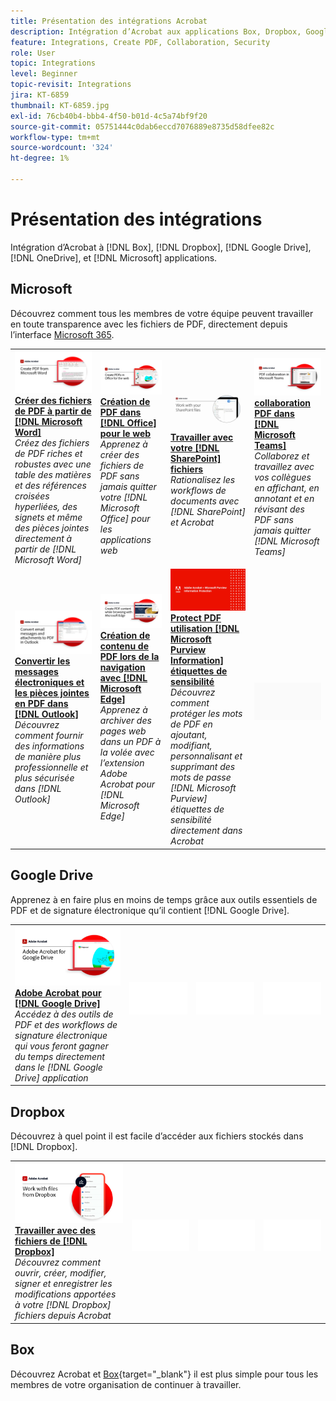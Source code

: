 ```yaml
---
title: Présentation des intégrations Acrobat
description: Intégration d’Acrobat aux applications Box, Dropbox, Google Drive, OneDrive et Microsoft
feature: Integrations, Create PDF, Collaboration, Security
role: User
topic: Integrations
level: Beginner
topic-revisit: Integrations
jira: KT-6859
thumbnail: KT-6859.jpg
exl-id: 76cb40b4-bbb4-4f50-b01d-4c5a74bf9f20
source-git-commit: 05751444c0dab6eccd7076889e8735d58dfee82c
workflow-type: tm+mt
source-wordcount: '324'
ht-degree: 1%

---
```


# Présentation des intégrations

Intégration d’Acrobat à [!DNL Box], [!DNL Dropbox], [!DNL Google Drive], [!DNL OneDrive], et [!DNL Microsoft] applications.

## Microsoft

Découvrez comment tous les membres de votre équipe peuvent travailler en toute transparence avec les fichiers de PDF, directement depuis l’interface [Microsoft 365](https://www.adobe.com/documentcloud/integrations/microsoft-office-365.html).

<table style="table-layout:fixed">
<tr>
  <td>
    <a href="createfromword.md">
      <img alt="Création de fichiers de PDF à partir de Microsoft Word" src="../assets/CreateWord.png" />
    </a>
    <div>
    <a href="createfromword.md"><strong>Créer des fichiers de PDF à partir de [!DNL Microsoft Word]</strong></a>
    </div>
    <em>Créez des fichiers de PDF riches et robustes avec une table des matières et des références croisées hyperliées, des signets et même des pièces jointes directement à partir de [!DNL Microsoft Word]</em>
    <br>
  </td>
  <td>
    <a href="createofficeweb.md">
      <img alt="Création de PDF dans [!DNL Office] pour le web" src="../assets/Officeweb_1280.png" />
    </a>
    <div>
    <a href="createofficeweb.md"><strong>Création de PDF dans [!DNL Office] pour le web</strong></a>
    </div>
    <em>Apprenez à créer des fichiers de PDF sans jamais quitter votre [!DNL Microsoft Office] pour les applications web</em>
    <br>
  </td> 
  <td>
    <a href="acrobatandsp.md">
      <img alt="Travailler avec votre [!DNL SharePoint] fichiers" src="../assets/SharePoint.png" />
    </a>
    <div>
    <a href="acrobatandsp.md"><strong>Travailler avec votre [!DNL SharePoint] fichiers</strong></a>
    </div>
    <em>Rationalisez les workflows de documents avec [!DNL SharePoint] et Acrobat</em>
    <br>
  </td>
  <td>
    <a href="acrobatandteams.md">
      <img alt="collaboration PDF dans [!DNL Microsoft Teams]" src="../assets/MicrosoftTeams.png" />
    </a>
    <div>
    <a href="acrobatandteams.md"><strong>collaboration PDF dans [!DNL Microsoft Teams]</strong></a>
    </div>
    <em>Collaborez et travaillez avec vos collègues en affichant, en annotant et en révisant des PDF sans jamais quitter [!DNL Microsoft Teams]</em>
    <br>
  </td>
</tr>
<tr>
  <td>
    <a href="outlook.md">
      <img alt="Conversion de messages électroniques et de pièces jointes en PDF dans Outlook" src="../assets/Outlook.jpg" />
    </a>
    <div>
    <a href="outlook.md"><strong>Convertir les messages électroniques et les pièces jointes en PDF dans [!DNL Outlook]</strong></a>
    </div>
    <em>Découvrez comment fournir des informations de manière plus professionnelle et plus sécurisée dans [!DNL Outlook]</em>
    <br>
  </td>
  <td>
    <a href="edge.md">
      <img alt="Création de contenu de PDF lors de la navigation avec [!DNL Microsoft Edge]" src="../assets/Edge_1280.png" />
    </a>
    <div>
    <a href="edge.md"><strong>Création de contenu de PDF lors de la navigation avec [!DNL Microsoft Edge]</strong></a>
    </div>
    <em>Apprenez à archiver des pages web dans un PDF à la volée avec l’extension Adobe Acrobat pour [!DNL Microsoft Edge]</em>
    <br>
  </td>
  <td>
    <a href="microsoftsensitivitylabels.md">
      <img alt="Création de contenu de PDF lors de la navigation avec [!DNL Microsoft Edge]" src="../assets/Purview_1280.png" />
    </a>
    <div>
    <a href="microsoftsensitivitylabels.md"><strong>Protect PDF utilisation [!DNL Microsoft Purview Information] étiquettes de sensibilité</strong></a>
    </div>
    <em>Découvrez comment protéger les mots de PDF en ajoutant, modifiant, personnalisant et supprimant des mots de passe [!DNL Microsoft Purview] étiquettes de sensibilité directement dans Acrobat</em>
    <br>
  </td>
  <td>
   <img alt="Espaceur" src="../assets/Grayspacer.png" />
    <div>
    <br>
  </td>
</tr>
</table>

## Google Drive

Apprenez à en faire plus en moins de temps grâce aux outils essentiels de PDF et de signature électronique qu’il contient [!DNL Google Drive].

<table style="table-layout:fixed">
<tr>
  <td>
    <a href="acrobatandgoogle.md">
      <img alt="Adobe Acrobat pour Google Drive" src="../assets/acrobatgoogle.jpg" />
    </a>
    <div>
    <a href="acrobatandgoogle.md"><strong>Adobe Acrobat pour [!DNL Google Drive]</strong></a>
    </div>
    <em>Accédez à des outils de PDF et des workflows de signature électronique qui vous feront gagner du temps directement dans le [!DNL Google Drive] application</em>
    <br>
  </td>
  <td>
   <img alt="Espaceur" src="../assets/Whitespacer.png" />
    <div>
    <br>
  </td>
  <td>
   <img alt="Espaceur" src="../assets/Whitespacer.png" />
    <div>
    <br>
  </td>
  <td>
   <img alt="Espaceur" src="../assets/Whitespacer.png" />
    <div>
    <br>
  </td>
</tr>
</table>

## Dropbox

Découvrez à quel point il est facile d’accéder aux fichiers stockés dans [!DNL Dropbox].

<table style="table-layout:fixed">
<tr>
  <td>
    <a href="acrobat-dropbox.md">
      <img alt="Travailler avec des fichiers de [!DNL Dropbox]" src="../assets/Dropbox.png" />
    </a>
    <div>
    <a href="acrobat-dropbox.md"><strong>Travailler avec des fichiers de [!DNL Dropbox]</strong></a>
    </div>
    <em>Découvrez comment ouvrir, créer, modifier, signer et enregistrer les modifications apportées à votre [!DNL Dropbox] fichiers depuis Acrobat</em>
    <br>
  </td>
  <td>
   <img alt="Espaceur" src="../assets/Whitespacer.png" />
    <div>
    <br>
  </td>
  <td>
   <img alt="Espaceur" src="../assets/Whitespacer.png" />
    <div>
    <br>
  </td>
  <td>
   <img alt="Espaceur" src="../assets/Whitespacer.png" />
    <div>
    <br>
  </td>
</tr>
</table>

## Box

Découvrez Acrobat et [Box](https://www.adobe.com/documentcloud/integrations/box.html){target="_blank"} il est plus simple pour tous les membres de votre organisation de continuer à travailler.

